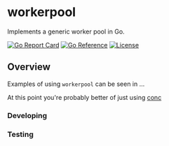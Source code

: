 # workerpool

Implements a generic worker pool in Go.

[![Go Report Card](https://goreportcard.com/badge/github.com/roncewind/workerpool)](https://goreportcard.com/report/github.com/roncewind/workerpool)
[![Go Reference](https://pkg.go.dev/badge/github.com/roncewind/workerpool.svg)](https://pkg.go.dev/github.com/roncewind/workerpool)
[![License][license-image]][license-url]

[license-url]: https://github.com/roncewind/workerpool/blob/main/LICENSE
[license-image]: https://img.shields.io/badge/License-Apache2-brightgreen.svg


## Overview

Examples of using `workerpool` can be seen in ...

At this point you're probably better of just using [conc](https://github.com/sourcegraph/conc)

### Developing

### Testing

